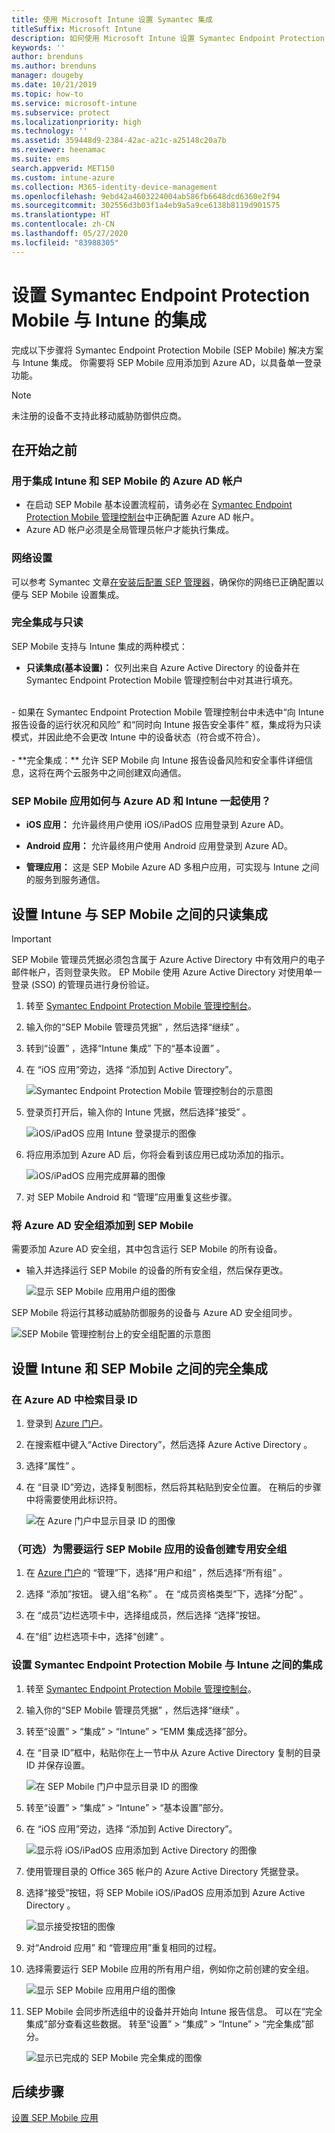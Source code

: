 ```yaml
---
title: 使用 Microsoft Intune 设置 Symantec 集成
titleSuffix: Microsoft Intune
description: 如何使用 Microsoft Intune 设置 Symantec Endpoint Protection Mobile 解决方案以控制移动设备对公司资源的访问。
keywords: ''
author: brenduns
ms.author: brenduns
manager: dougeby
ms.date: 10/21/2019
ms.topic: how-to
ms.service: microsoft-intune
ms.subservice: protect
ms.localizationpriority: high
ms.technology: ''
ms.assetid: 359448d9-2384-42ac-a21c-a25148c20a7b
ms.reviewer: heenamac
ms.suite: ems
search.appverid: MET150
ms.custom: intune-azure
ms.collection: M365-identity-device-management
ms.openlocfilehash: 9ebd42a4603224004ab586fb6648dcd6360e2f94
ms.sourcegitcommit: 302556d3b03f1a4eb9a5a9ce6138b8119d901575
ms.translationtype: HT
ms.contentlocale: zh-CN
ms.lasthandoff: 05/27/2020
ms.locfileid: "83988305"
---
```

# <a name="set-up-symantec-endpoint-protection-mobile-integration-with-intune"></a>设置 Symantec Endpoint Protection Mobile 与 Intune 的集成

完成以下步骤将 Symantec Endpoint Protection Mobile (SEP Mobile) 解决方案与 Intune 集成。 你需要将 SEP Mobile 应用添加到 Azure AD，以具备单一登录功能。

> [!NOTE]
> 未注册的设备不支持此移动威胁防御供应商。

## <a name="before-you-begin"></a>在开始之前

### <a name="azure-ad-account-used-to-integrate-intune-and-sep-mobile"></a>用于集成 Intune 和 SEP Mobile 的 Azure AD 帐户

- 在启动 SEP Mobile 基本设置流程前，请务必在 [Symantec Endpoint Protection Mobile 管理控制台](https://aad.skycure.com)中正确配置 Azure AD 帐户。
- Azure AD 帐户必须是全局管理员帐户才能执行集成。
### <a name="network-setup"></a>网络设置

可以参考 Symantec 文章[在安装后配置 SEP 管理器](http://techdocs.broadcom.com/content/broadcom/techdocs/us/en/symantec-security-software/endpoint-security-and-management/endpoint-protection/all/Managing_a_Custom_Installation_3/Planning_the_Installation_0/network-architecture-considerations-v19543152-d23e65.html)，确保你的网络已正确配置以便与 SEP Mobile 设置集成。

### <a name="full-integration-vs-read-only"></a>完全集成与只读

SEP Mobile 支持与 Intune 集成的两种模式：

- **只读集成(基本设置)：** 仅列出来自 Azure Active Directory 的设备并在 Symantec Endpoint Protection Mobile 管理控制台中对其进行填充。
<br>
  - 如果在 Symantec Endpoint Protection Mobile 管理控制台中未选中“向 Intune 报告设备的运行状况和风险”  和“同时向 Intune 报告安全事件”  框，集成将为只读模式，并因此绝不会更改 Intune 中的设备状态（符合或不符合）。
<br></br>
- **完全集成：** 允许 SEP Mobile 向 Intune 报告设备风险和安全事件详细信息，这将在两个云服务中之间创建双向通信。

### <a name="how-are-the-sep-mobile-apps-used-with-azure-ad-and-intune"></a>SEP Mobile 应用如何与 Azure AD 和 Intune 一起使用？

- **iOS 应用：** 允许最终用户使用 iOS/iPadOS 应用登录到 Azure AD。

- **Android 应用：** 允许最终用户使用 Android 应用登录到 Azure AD。

- **管理应用：** 这是 SEP Mobile Azure AD 多租户应用，可实现与 Intune 之间的服务到服务通信。

## <a name="to-set-up-the-read-only-integration-between-intune-and-sep-mobile"></a>设置 Intune 与 SEP Mobile 之间的只读集成

> [!IMPORTANT]
> SEP Mobile 管理员凭据必须包含属于 Azure Active Directory 中有效用户的电子邮件帐户，否则登录失败。 EP Mobile 使用 Azure Active Directory 对使用单一登录 (SSO) 的管理员进行身份验证。

1. 转至 [Symantec Endpoint Protection Mobile 管理控制台](https://aad.skycure.com)。

2. 输入你的“SEP Mobile 管理员凭据”  ，然后选择“继续”  。

3. 转到“设置”  ，选择“Intune 集成”  下的“基本设置”  。

4. 在  “iOS 应用”旁边，选择  “添加到 Active Directory”。

    ![Symantec Endpoint Protection Mobile 管理控制台的示意图](./media/skycure-mtd-connector-integration/symantec-portal-basic-add.png)

5. 登录页打开后，输入你的 Intune 凭据，然后选择“接受”  。

    ![iOS/iPadOS 应用 Intune 登录提示的图像](./media/skycure-mtd-connector-integration/symantec-portal-basic-accept.png)

6. 将应用添加到 Azure AD 后，你将会看到该应用已成功添加的指示。

    ![iOS/iPadOS 应用完成屏幕的图像](./media/skycure-mtd-connector-integration/symantec-portal-basic-added.png)

7. 对 SEP Mobile Android  和  “管理”应用重复这些步骤。

### <a name="add-an-azure-ad-security-group-into-sep-mobile"></a>将 Azure AD 安全组添加到 SEP Mobile

需要添加 Azure AD 安全组，其中包含运行 SEP Mobile 的所有设备。

- 输入并选择运行 SEP Mobile 的设备的所有安全组，然后保存更改。

    ![显示 SEP Mobile 应用用户组的图像](./media/skycure-mtd-connector-integration/symantec-portal-basic-groups.png)

SEP Mobile 将运行其移动威胁防御服务的设备与 Azure AD 安全组同步。

![SEP Mobile 管理控制台上的安全组配置的示意图](./media/skycure-mtd-connector-integration/symantec-portal-basic-status.png)

## <a name="to-set-up-the-full-integration-between-intune-and-sep-mobile"></a>设置 Intune 和 SEP Mobile 之间的完全集成

### <a name="retrieve-the-directory-id-in-azure-ad"></a>在 Azure AD 中检索目录 ID

1. 登录到 [Azure 门户](https://portal.azure.com)。

2. 在搜索框中键入“Active Directory”，然后选择 Azure Active Directory  。

3. 选择“属性”  。

4. 在  “目录 ID”旁边，选择复制图标，然后将其粘贴到安全位置。 在稍后的步骤中将需要使用此标识符。

    ![在 Azure 门户中显示目录 ID 的图像](./media/skycure-mtd-connector-integration/symantec-azure-portal-directory-ID.png)

### <a name="optional-create-a-dedicated-security-group-for-devices-that-need-to-run-the-sep-mobile-apps"></a>（可选）为需要运行 SEP Mobile 应用的设备创建专用安全组
1. 在 [Azure 门户](https://portal.azure.com)的  “管理”下，选择“用户和组”  ，然后选择“所有组”  。

2. 选择  “添加”按钮。 键入组“名称”  。 在  “成员资格类型”下，选择“分配”  。

3. 在  “成员”边栏选项卡中，选择组成员，然后选择  “选择”按钮。

4. 在“组”  边栏选项卡中，选择“创建”  。

### <a name="set-up-the-integration-between-symantec-endpoint-protection-mobile-and-intune"></a>设置 Symantec Endpoint Protection Mobile 与 Intune 之间的集成

1. 转至 [Symantec Endpoint Protection Mobile 管理控制台](https://aad.skycure.com)。

2. 输入你的“SEP Mobile 管理员凭据”  ，然后选择“继续”  。

3. 转至“设置”   >   “集成” >   “Intune” >   “EMM 集成选择”部分。

4. 在  “目录 ID”框中，粘贴你在上一节中从 Azure Active Directory 复制的目录 ID 并保存设置。

    ![在 SEP Mobile 门户中显示目录 ID 的图像](./media/skycure-mtd-connector-integration/symantec-portal-directory-ID.png)

5. 转至“设置”   >   “集成” >   “Intune” >   “基本设置”部分。

6. 在  “iOS 应用”旁边，选择  “添加到 Active Directory”。

    ![显示将 iOS/iPadOS 应用添加到 Active Directory 的图像](./media/skycure-mtd-connector-integration/symantec-portal-basic-add.png)

7. 使用管理目录的 Office 365 帐户的 Azure Active Directory 凭据登录。

8. 选择“接受”按钮，将 SEP Mobile iOS/iPadOS 应用添加到 Azure Active Directory  。

    ![显示接受按钮的图像](./media/skycure-mtd-connector-integration/symantec-portal-basic-accept.png)

9. 对“Android 应用”  和  “管理应用”重复相同的过程。

10. 选择需要运行 SEP Mobile 应用的所有用户组，例如你之前创建的安全组。

    ![显示 SEP Mobile 应用用户组的图像](./media/skycure-mtd-connector-integration/symantec-portal-basic-groups.png)

11. SEP Mobile 会同步所选组中的设备并开始向 Intune 报告信息。 可以在“完全集成”部分查看这些数据。 转至“设置”   >   “集成” >   “Intune” >   “完全集成”部分。

     ![显示已完成的 SEP Mobile 完全集成的图像](./media/skycure-mtd-connector-integration/symantec-portal-basic-status.PNG)
## <a name="next-steps"></a>后续步骤

[设置 SEP Mobile 应用](mtd-apps-ios-app-configuration-policy-add-assign.md)
